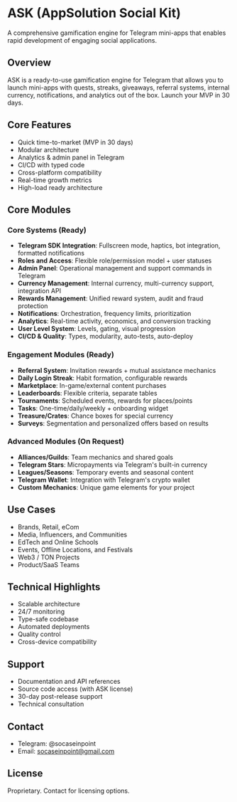 # ASK (AppSolution Social Kit)

A comprehensive gamification engine for Telegram mini-apps that enables rapid development of engaging social applications.

## Overview

ASK is a ready-to-use gamification engine for Telegram that allows you to launch mini-apps with quests, streaks, giveaways, referral systems, internal currency, notifications, and analytics out of the box. Launch your MVP in 30 days.

## Core Features

- Quick time-to-market (MVP in 30 days)
- Modular architecture
- Analytics & admin panel in Telegram
- CI/CD with typed code
- Cross-platform compatibility
- Real-time growth metrics
- High-load ready architecture

## Core Modules

### Core Systems (Ready)

- **Telegram SDK Integration**: Fullscreen mode, haptics, bot integration, formatted notifications
- **Roles and Access**: Flexible role/permission model + user statuses
- **Admin Panel**: Operational management and support commands in Telegram
- **Currency Management**: Internal currency, multi-currency support, integration API
- **Rewards Management**: Unified reward system, audit and fraud protection
- **Notifications**: Orchestration, frequency limits, prioritization
- **Analytics**: Real-time activity, economics, and conversion tracking
- **User Level System**: Levels, gating, visual progression
- **CI/CD & Quality**: Types, modularity, auto-tests, auto-deploy

### Engagement Modules (Ready)

- **Referral System**: Invitation rewards + mutual assistance mechanics
- **Daily Login Streak**: Habit formation, configurable rewards
- **Marketplace**: In-game/external content purchases
- **Leaderboards**: Flexible criteria, separate tables
- **Tournaments**: Scheduled events, rewards for places/points
- **Tasks**: One-time/daily/weekly + onboarding widget
- **Treasure/Crates**: Chance boxes for special currency
- **Surveys**: Segmentation and personalized offers based on results

### Advanced Modules (On Request)

- **Alliances/Guilds**: Team mechanics and shared goals
- **Telegram Stars**: Micropayments via Telegram's built-in currency
- **Leagues/Seasons**: Temporary events and seasonal content
- **Telegram Wallet**: Integration with Telegram's crypto wallet
- **Custom Mechanics**: Unique game elements for your project

## Use Cases

- Brands, Retail, eCom
- Media, Influencers, and Communities
- EdTech and Online Schools
- Events, Offline Locations, and Festivals
- Web3 / TON Projects
- Product/SaaS Teams

## Technical Highlights

- Scalable architecture
- 24/7 monitoring
- Type-safe codebase
- Automated deployments
- Quality control
- Cross-device compatibility

## Support

- Documentation and API references
- Source code access (with ASK license)
- 30-day post-release support
- Technical consultation

## Contact

- Telegram: @socaseinpoint
- Email: socaseinpoint@gmail.com

## License

Proprietary. Contact for licensing options.
